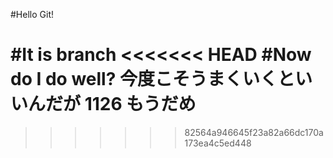 #Hello Git!

#It is branch
<<<<<<< HEAD
#Now do I do well?
今度こそうまくいくといいんだが
1126
もうだめ
=======
>>>>>>> 82564a946645f23a82a66dc170a173ea4c5ed448
